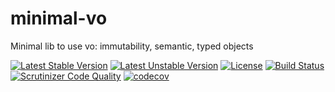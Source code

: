 # minimal-vo

Minimal lib to use vo:  immutability, semantic, typed objects

[![Latest Stable Version](https://poser.pugx.org/brucegithub/minimal-vo/v)](//packagist.org/packages/brucegithub/minimal-vo)
[![Latest Unstable Version](https://poser.pugx.org/brucegithub/minimal-vo/v/unstable)](//packagist.org/packages/brucegithub/minimal-vo)
[![License](https://poser.pugx.org/brucegithub/minimal-vo/license)](//packagist.org/packages/brucegithub/minimal-vo)
[![Build Status](https://travis-ci.org/BruceGitHub/minimal-vo.svg?branch=master)](https://travis-ci.org/BruceGitHub/minimal-vo)
[![Scrutinizer Code Quality](https://scrutinizer-ci.com/g/BruceGitHub/minimal-vo/badges/quality-score.png?b=master)](https://scrutinizer-ci.com/g/BruceGitHub/minimal-vo/?branch=master)
[![codecov](https://codecov.io/gh/BruceGitHub/minimal-vo/branch/master/graph/badge.svg)](https://codecov.io/gh/BruceGitHub/minimal-vo)
